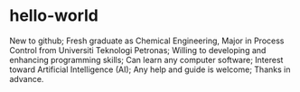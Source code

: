# hello-world
New to github;
Fresh graduate as Chemical Engineering, Major in Process Control from Universiti Teknologi Petronas;
Willing to developing and enhancing programming skills;
Can learn any computer software;
Interest toward Artificial Intelligence (AI);
Any help and guide is welcome;
Thanks in advance.
